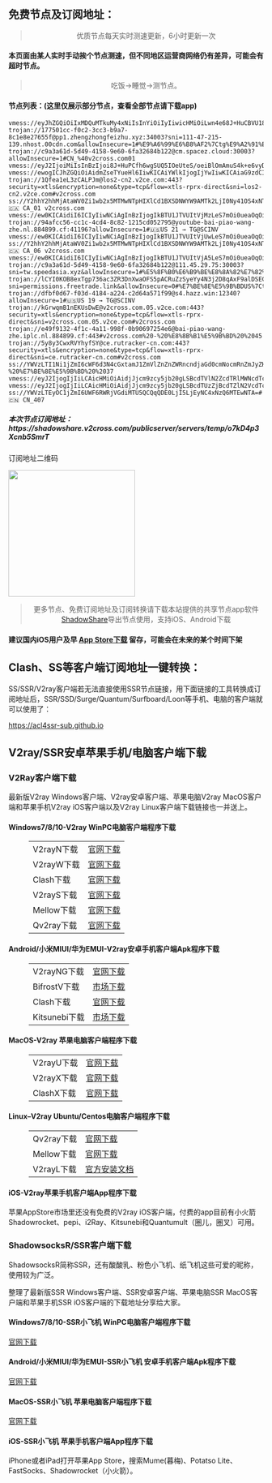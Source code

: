 
<h2>免费节点及订阅地址：</h2>
<blockquote>
<p style="text-align: center;">优质节点每天实时测速更新，6小时更新一次</p>
</blockquote>
<h4>本页面由某人实时手动挨个节点测速，但不同地区运营商网络仍有差异，可能会有超时节点。</h4>
<blockquote>
<p style="text-align: center;">吃饭->睡觉->测节点。</p>
</blockquote>
<h4>节点列表：(这里仅展示部分节点，查看全部节点请下载app)</h4>

```ss://YWVzLTEyOC1jZmI6UWF6RWRjVGdiMTU5QCQqQDE0LjI5LjEyNC4xNjg6MjQwMDY=#🇨🇳 CN_77 v2cross.com
vmess://eyJhZGQiOiIxMDQuMTkuMy4xNiIsInYiOiIyIiwicHMiOiLwn4e68J+HuCBVU18xMTUwIiwicG9ydCI6NDQzLCJpZCI6IjllNmNlZWZmLTI1NDYtMzY5MC1hYzAwLTZmY2RmMzFkZWM5NCIsImFpZCI6IjAiLCJuZXQiOiJ3cyIsInR5cGUiOiIiLCJob3N0IjoidjJmbHkuc2FtcnQud2Vic2l0ZSIsInBhdGgiOiIvY2hjYXIiLCJ0bHMiOiJ0bHMifQ==
trojan://177501cc-f0c2-3cc3-b9a7-8c1e8e27655f@pp1.zhengzhongfeizhu.xyz:34003?sni=111-47-215-139.nhost.00cdn.com&allowInsecure=1#%E9%A6%99%E6%B8%AF2%7Ctg%E9%A2%91%E9%81%93%3A%40ripaojiedian
trojan://c9a3a61d-5d49-4158-9e60-6fa32684b122@cm.spacez.cloud:30003?allowInsecure=1#CN_%40v2cross.com01
vmess://eyJ2IjoiMiIsInBzIjoi8J+HuPCfh6wgSUQ5IOeUteS/oeiBlOmAmuS4k+e6vyDpmZDpgJ8zTSIsImFkZCI6IjE3Mi42Ni40Mi4xMDEiLCJwb3J0Ijo0NDMsImlkIjoiYzAyNDY3MmQtMDUwOS0zMjJlLTg3OTItMWI1NGNiODJlMWFjIiwiYWlkIjoiMCIsIm5ldCI6IndzIiwidHlwZSI6Im5vbmUiLCJlbmNyeXB0aW9uIjoiYXV0byIsImhvc3QiOiJ0ZXN0Z3JvdXAyLjA5MS5zZSIsInBhdGgiOiIveHhYNCIsInNlY3VyaXR5IjoidGxzIiwidGxzIjoidGxzIiwic25pIjoidGVzdGdyb3VwMi4wOTEuc2UifQ==
vmess://ewogICJhZGQiOiAidmZseTYueHl6IiwKICAiYWlkIjogIjYwIiwKICAiaG9zdCI6ICIiLAogICJpZCI6ICJmM2I2ZmQxMS00NDQ0LTRlZmEtYjE5YS0xM2FkMjJkMGE3ODIiLAogICJuZXQiOiAid3MiLAogICJwYXRoIjogIi9teWJsb2ciLAogICJwb3J0IjogIjQ0MyIsCiAgInBzIjogIummmea4r+a4heWHieS6kXx0Z+mikemBkzpAcmlwYW9qaWVkaWFuIiwKICAic2VjdXJpdHkiOiAiYXV0byIsCiAgInRscyI6ICJ0bHMiLAogICJ0eXBlIjogIiIsCiAgInVybF9ncm91cCI6ICJ0Lm1lL3JpcGFvamllZGlhbiIsCiAgInYiOiAiMiIKfQ==
trojan://1Qfea1eL3zCALPJm@los2-cn2.v2ce.com:443?security=xtls&encryption=none&type=tcp&flow=xtls-rprx-direct&sni=los2-cn2.v2ce.com#v2cross.com
ss://Y2hhY2hhMjAtaWV0Zi1wb2x5MTMwNTpHIXlCd1BXSDNWYW9AMTk2LjI0Ny41OS4xNTQ6ODAz#🇨🇦 CA_01 v2cross.com
vmess://ew0KICAidiI6ICIyIiwNCiAgInBzIjogIkBTU1JTVUItVjMzLeS7mOi0ueaOqOiNkDp2MmNyb3NzLmNvbSIsDQogICJhZGQiOiAiNjQuMTEyLjQzLjE4MCIsDQogICJwb3J0IjogIjEzNjc0IiwNCiAgImlkIjogImY0NGNlMTQ2LTJkNmQtNGU4NC1kY2FjLTNiZGQ4Njg5ZDA1MyIsDQogICJhaWQiOiAiMCIsDQogICJzY3kiOiAiYXV0byIsDQogICJuZXQiOiAidGNwIiwNCiAgInR5cGUiOiAibm9uZSIsDQogICJob3N0IjogIiIsDQogICJwYXRoIjogIi8iLA0KICAidGxzIjogIiIsDQogICJzbmkiOiAiIiwNCiAgImFscG4iOiAiIg0KfQ==
trojan://94afcc56-cc1c-4cd4-8c82-1215cd052795@youtube-bai-piao-wang-zhe.nl.884899.cf:41196?allowInsecure=1#🇺🇸US 21 → TG@SCINV
vmess://ew0KICAidiI6ICIyIiwNCiAgInBzIjogIkBTU1JTVUItVjUwLeS7mOi0ueaOqOiNkDp2MmNyb3NzLmNvbSIsDQogICJhZGQiOiAiMTUyLjcwLjI0Ny4yNCIsDQogICJwb3J0IjogIjE4MTUyIiwNCiAgImlkIjogIjhkZWUwOTg3LTFiZTQtNDdhYS1hMWRjLTVmMTQxZDhkN2U5MSIsDQogICJhaWQiOiAiMCIsDQogICJzY3kiOiAiYXV0byIsDQogICJuZXQiOiAidGNwIiwNCiAgInR5cGUiOiAibm9uZSIsDQogICJob3N0IjogIiIsDQogICJwYXRoIjogIi8iLA0KICAidGxzIjogIiIsDQogICJzbmkiOiAiIiwNCiAgImFscG4iOiAiIg0KfQ==
ss://Y2hhY2hhMjAtaWV0Zi1wb2x5MTMwNTpHIXlCd1BXSDNWYW9AMTk2LjI0Ny41OS4xNTQ6ODA5#🇨🇦 CA_06 v2cross.com
vmess://ew0KICAidiI6ICIyIiwNCiAgInBzIjogIkBTU1JTVUItVjA5LeS7mOi0ueaOqOiNkDp2MmNyb3NzLmNvbSIsDQogICJhZGQiOiAiNDMuMTI5LjE1OC4yMDIiLA0KICAicG9ydCI6ICIzODAwOSIsDQogICJpZCI6ICI3ZmU1MDI0OS0wZjljLTQyYmItOTgxNS04NDJiZWMzMDM2OTEiLA0KICAiYWlkIjogIjAiLA0KICAic2N5IjogImF1dG8iLA0KICAibmV0IjogInRjcCIsDQogICJ0eXBlIjogIm5vbmUiLA0KICAiaG9zdCI6ICIiLA0KICAicGF0aCI6ICIvIiwNCiAgInRscyI6ICIiLA0KICAic25pIjogIiIsDQogICJhbHBuIjogIiINCn0=
trojan://c9a3a61d-5d49-4158-9e60-6fa32684b122@111.45.29.75:30003?sni=tw.speedasia.xyz&allowInsecure=1#%E5%8F%B0%E6%B9%BE%E8%8A%82%E7%82%B9%7Ctg%E9%A2%91%E9%81%93%3A%40ripaojiedian
trojan://lCYI0KOB8exTgp736ac3ZR3DnXwaOFS5pACRuZzSyeYy4N3j2D8qAxF9alDSEC@permissions.freetrade.link:443?sni=permissions.freetrade.link&allowInsecure=0#%E7%BE%8E%E5%9B%BDUS%7Ctg%E9%A2%91%E9%81%93%3A%40ripaojiedian
trojan://dfbf0d67-f03d-4184-a224-c2d64a571f99@s4.hazz.win:12340?allowInsecure=1#🇺🇸US 19 → TG@SCINV
trojan://kGrwqmB1nEKUsDwE@v2cross.com.05.v2ce.com:443?security=xtls&encryption=none&type=tcp&flow=xtls-rprx-direct&sni=v2cross.com.05.v2ce.com#v2cross.com
trojan://e49f9132-4f1c-4a11-998f-0b90697254e6@bai-piao-wang-zhe.iplc.nl.884899.cf:443#v2cross.com%20-%20%E8%8B%B1%E5%9B%BD%20%2045
trojan://5y8y3CwxRVYhyfSY@ce.rutracker-cn.com:443?security=xtls&encryption=none&type=tcp&flow=xtls-rprx-direct&sni=ce.rutracker-cn.com#v2cross.com
ss://YWVzLTI1Ni1jZmI6cWF6d3N4cGxtamJ1ZmVlZnZnZWRncndjaGd0cmNocmRnZmJyZHZnZWRlY21tZGZl@45.144.176.135:3000#v2cross.com%20-%20%E7%BE%8E%E5%9B%BD%20%2037
vmess://eyJ2IjogIjIiLCAicHMiOiAidjJjcm9zcy5jb20gLSBcdTVlN2ZcdTRlMWNcdTc3MDFcdTRmNWJcdTVjNzFcdTVlMDJcdTc5ZmJcdTUyYTggMjEiLCAiYWRkIjogImluLXVzLTEub25lYm94Ni5vcmciLCAicG9ydCI6ICIzODQwMSIsICJpZCI6ICI3OTM4NjY4NS0xNmRhLTMyN2MtOWUxNC1hYTZkNzAyZDg2YmMiLCAiYWlkIjogIjAiLCAic2N5IjogImF1dG8iLCAibmV0IjogIndzIiwgInR5cGUiOiAibm9uZSIsICJob3N0IjogIllvdVR1YmUtYXdlaWtlamkiLCAicGF0aCI6ICIvaGxzL2NjdHY1cGhkLm0zdTgiLCAidGxzIjogIiIsICJzbmkiOiAiIn0=
vmess://eyJ2IjogIjIiLCAicHMiOiAidjJjcm9zcy5jb20gLSBcdTUzZjBcdTZlN2VcdTc3MDFcdTgyYjFcdTgzYjJcdTUzYmZcdTRlMmRcdTUzNGVcdTc1MzVcdTRmZTEgNjEiLCAiYWRkIjogInR3LXRiLWMuemMyMDIwMDQyNi5jbHViIiwgInBvcnQiOiAiMzk5OTkiLCAidHlwZSI6ICJub25lIiwgImlkIjogIjY3YzUwZjZhLTgxNmQtMzU1NS04OWI0LTE5ZGQyOTYwOGY4YiIsICJhaWQiOiAiMCIsICJuZXQiOiAidGNwIiwgInBhdGgiOiAiLyIsICJob3N0IjogInR3LXRiLWMuemMyMDIwMDQyNi5jbHViIiwgInRscyI6ICJ0bHMifQ==
ss://YWVzLTEyOC1jZmI6UWF6RWRjVGdiMTU5QCQqQDE0LjI5LjEyNC4xNzQ6MTEwNTA=#🇨🇳 CN_407
```
<h5>本次节点订阅地址：https://shadowshare.v2cross.com/publicserver/servers/temp/o7kD4p3Xcnb5SmrT</h5>
<p>订阅地址二维码</p>
<img src='http://shadowshare.v2cross.com/qrcode.png' width=250 height=250>
<blockquote style='text-align: center;'>更多节点、免费订阅地址及订阅转换请下载本站提供的共享节点app软件<a href='https://shadowshare.v2cross.com'>ShadowShare</a>导出节点使用，支持iOS、Android下载</blockquote>
<h4>建议国内iOS用户及早 <a href='https://apps.apple.com/cn/app/shadowshare/id1612647259'>App Store下载</a> 留存，可能会在未来的某个时间下架</h4>

<div class="nv-content-wrap entry-content">
<h2>Clash、SS等客户端订阅地址一键转换：</h2>
<p>SS/SSR/V2ray客户端若无法直接使用SSR节点链接，用下面链接的工具转换成订阅地址后，SSR/SSD/Surge/Quantum/Surfboard/Loon等手机、电脑的客户端就可以使用了：</p>
<p><a href="https://acl4ssr-sub.github.io" target="_blank" rel="noreferrer noopener nofollow">https://acl4ssr-sub.github.io</a></p>
<h2>V2ray/SSR安卓苹果手机/电脑客户端下载</h2>
<h3>V2Ray客户端下载</h3>
<p>最新版V2ray Windows客户端、V2ray安卓客户端、苹果电脑V2ray MacOS客户端和苹果手机V2ray iOS客户端以及V2ray Linux客户端下载链接也一并送上。</p>
<h4>Windows7/8/10-<strong>V2ray WinPC电脑客户端</strong>程序下载</h4>
<figure class="wp-block-table alignwide is-style-stripes"><table><tbody><tr><td>V2rayN下载</td><td><a href="https://github.com/2dust/v2rayN/releases" target="_blank" rel="noreferrer noopener">官网下载</a></td></tr><tr><td>V2rayW下载</td><td><a href="https://github.com/Cenmrev/V2RayW/releases" target="_blank" rel="noreferrer noopener">官网下载</a></td></tr><tr><td>Clash下载</td><td><a href="https://github.com/Fndroid/clash_for_windows_pkg/releases" target="_blank" rel="noreferrer noopener">官网下载</a></td></tr><tr><td>V2rayS下载</td><td><a href="https://github.com/Shinlor/V2RayS/releases" target="_blank" rel="noreferrer noopener">官网下载</a></td></tr><tr><td>Mellow下载</td><td><a href="https://github.com/mellow-io/mellow/releases" target="_blank" rel="noreferrer noopener">官网下载</a></td></tr><tr><td>Qv2ray下载</td><td><a href="https://github.com/Qv2ray/Qv2ray" target="_blank" rel="noreferrer noopener">官网下载</a></td></tr></tbody></table></figure>
<h4><strong>Android/小米MIUI/华为EMUI-V2ray安卓手机客户端</strong>Apk程序下载</h4>
<figure class="wp-block-table alignwide is-style-stripes"><table><tbody><tr><td>V2rayNG下载</td><td><a href="https://github.com/2dust/v2rayNG/releases" target="_blank" rel="noreferrer noopener">官网下载</a></td></tr><tr><td>BifrostV下载</td><td><a rel="noreferrer noopener" href="https://www.appsapk.com/downloading/latest/com.github.dawndiy.bifrostv-0.6.8.apk" target="_blank">市场下载</a></td></tr><tr><td>Clash下载</td><td><a href="https://github.com/Kr328/ClashForAndroid/releases" target="_blank" rel="noreferrer noopener">官网下载</a></td></tr><tr><td>Kitsunebi下载</td><td><a rel="noreferrer noopener" href="https://apkpure.com/kitsunebi/fun.kitsunebi.kitsunebi4android" target="_blank">市场下载</a></td></tr></tbody></table></figure>
<h4><strong>MacOS-V2ray <strong>苹果电脑</strong>客户端</strong>程序下载</h4>
<figure class="wp-block-table alignwide is-style-stripes"><table><tbody><tr><td>V2rayU下载</td><td><a href="https://github.com/yanue/V2rayU/releases" target="_blank" rel="noreferrer noopener">官网下载</a></td></tr><tr><td>V2rayX下载</td><td><a href="https://github.com/Cenmrev/V2RayX/releases" target="_blank" rel="noreferrer noopener">官网下载</a></td></tr><tr><td>ClashX下载</td><td><a href="https://github.com/yichengchen/clashX/releases" target="_blank" rel="noreferrer noopener">官网下载</a></td></tr></tbody></table></figure>
<h4><strong>Linux</strong>–<strong>V2ray Ubuntu/Centos电脑客户端</strong>程序下载</h4>
<figure class="wp-block-table alignwide is-style-stripes"><table><tbody><tr><td>Qv2ray下载</td><td><a href="https://github.com/Qv2ray/Qv2ray" target="_blank" rel="noreferrer noopener">官网下载</a></td></tr><tr><td>Mellow下载</td><td><a href="https://github.com/mellow-io/mellow/releases" target="_blank" rel="noreferrer noopener">官网下载</a></td></tr><tr><td>V2rayL下载</td><td><a rel="noreferrer noopener" href="https://github.com/jiangxufeng/v2rayL" target="_blank">官方安装文档</a></td></tr></tbody></table></figure>
<h4>iOS-<strong>V2ray苹果<strong>手机客户端</strong>App程序</strong>下载</h4>
<p>苹果AppStore市场里还没有免费的V2ray iOS客户端，付费的app目前有小火箭Shadowrocket、pepi、i2Ray、Kitsunebi和Quantumult（圈儿，圈叉）可用。</p>
<h3>ShadowsocksR/SSR客户端下载</h3>
<p>ShadowsocksR简称SSR，还有酸酸乳、粉色小飞机、纸飞机这些可爱的昵称，使用较为广泛。</p>
<p>整理了最新版SSR Windows客户端、SSR安卓客户端、苹果电脑SSR MacOS客户端和苹果手机SSR iOS客户端的下载地址分享给大家。</p>
<h4><strong>Windows7/8/10-<strong>SSR小飞机 WinPC电脑客户端</strong>程序下载</strong></h4>
<p><a rel="noreferrer noopener" href="https://github.com/shadowsocksrr/shadowsocksr-csharp/releases" target="_blank">官网下载</a></p>
<h4><strong><strong>Android/小米MIUI/华为EMUI-SSR小飞机 安卓手机客户端</strong>Apk程序下载</strong></h4>
<p><a rel="noreferrer noopener" href="https://github.com/shadowsocksrr/shadowsocksr-android/releases" target="_blank">官网下载</a></p>
<h4><strong><strong>MacOS-SSR小飞机 苹果电脑客户端</strong>程序下载</strong></h4>
<p><a href="https://github.com/qinyuhang/ShadowsocksX-NG-R/releases" target="_blank" rel="noreferrer noopener">官网下载</a></p>
<h4><strong>iOS-<strong>SSR小飞机 苹果手机客户端App程序</strong></strong>下载</h4>
<p>iPhone或者iPad打开苹果App Store，搜索Mume(暮梅)、Potatso Lite、FastSocks、Shadowrocket（小火箭）。</p>
